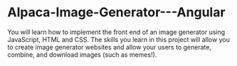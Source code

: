 # Alpaca-Image-Generator---Angular
You will learn how to implement the front end of an image generator using JavaScript, HTML and CSS. The skills you learn in this project will allow you to create image generator websites and allow your users to generate, combine, and download images (such as memes!).

